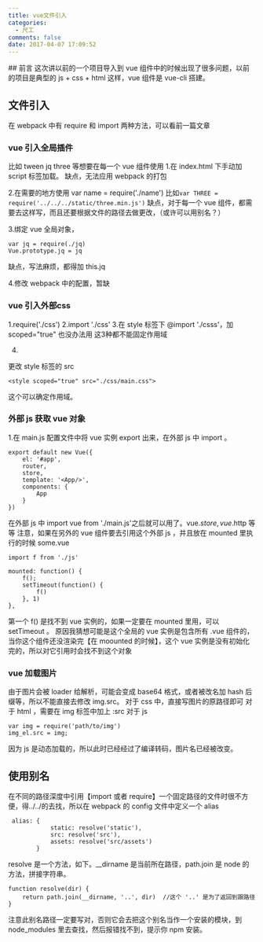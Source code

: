 ```yaml
---
title: vue文件引入
categories:
  - 尺工
comments: false
date: 2017-04-07 17:09:52
---
```

<p></p>
<!-- more -->
## 前言
这次讲以前的一个项目导入到 vue 组件中的时候出现了很多问题，以前的项目是典型的 js + css + html 这样，vue 组件是 vue-cli 搭建。

## 文件引入
在 webpack 中有 require 和 import 两种方法，可以看前一篇文章

### vue 引入全局插件
比如 tween jq three 等想要在每一个 vue 组件使用
1.在 index.html 下手动加 script 标签加载。
缺点，无法应用 webpack 的打包

2.在需要的地方使用 var name = require('./name')
比如`var THREE = require('../../../static/three.min.js')`
缺点，对于每一个 vue 组件，都需要去这样写，而且还要根据文件的路径去做更改，（或许可以用别名？）

3.绑定 vue 全局对象，
```
var jq = require(./jq)
Vue.prototype.jq = jq
```
缺点，写法麻烦，都得加 this.jq

4.修改 webpack 中的配置，暂缺

### vue 引入外部css
1.require('./css')
2.import './css'
3.在 style 标签下 @import './csss'，加 scoped="true" 也没办法用
这3种都不能固定作用域

4.
更改 style 标签的 src
```
<style scoped="true" src="./css/main.css">
```
这个可以确定作用域。

### 外部 js 获取 vue 对象
1.在 main.js 配置文件中将 vue 实例 export 出来，在外部 js 中 import 。
```
export default new Vue({
    el: '#app',
    router,
    store,
    template: '<App/>',
    components: {
        App
    }
})
```
在外部 js 中 import vue from './main.js'之后就可以用了。vue.$store,vue.$http 等等
注意，如果在另外的 vue 组件要去引用这个外部 js ，并且放在 mounted 里执行的时候
some.vue
```
import f from './js'

mounted: function() {
    f();
    setTimeout(function() {
        f()
    }, 1)
},
```
第一个 f() 是找不到 vue 实例的，如果一定要在 mounted 里用，可以 setTimeout 。
原因我猜想可能是这个全局的 vue 实例是包含所有 .vue 组件的，当你这个组件还没渲染完【在 moounted 的时候】，这个 vue 实例是没有初始化完的，所以对它引用时会找不到这个对象

### vue 加载图片
由于图片会被 loader 给解析，可能会变成 base64 格式，或者被改名加 hash 后缀等，所以不能直接去修改 img.src。
对于 css 中，直接写图片的原路径即可
对于 html ，需要在 img 标签中加上 :src
对于 js 
```
var img = require('path/to/img')
img_el.src = img; 
```
因为 js 是动态加载的，所以此时已经经过了编译转码，图片名已经被改变。

## 使用别名
在不同的路径深度中引用【import 或者 require】一个固定路径的文件时很不方便，得../../的去找，所以在 webpack 的 config 文件中定义一个 alias 
```
 alias: {
            static: resolve('static'),
            src: resolve('src'),
            assets: resolve('src/assets')
        }
```
resolve 是一个方法，如下。__dirname 是当前所在路径，path.join 是 node 的方法，拼接字符串。
```
function resolve(dir) {
    return path.join(__dirname, '..', dir)  //这个 '..' 是为了返回到跟路径
}
```
注意此别名路径一定要写对，否则它会去把这个别名当作一个安装的模块，到 node_modules 里去查找，然后报错找不到，提示你 npm 安装。